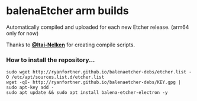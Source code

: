 # balenaEtcher arm builds

Automatically compiled and uploaded for each new Etcher release. (arm64 only for now)

Thanks to [**@Itai-Nelken**](https://github.com/Itai-Nelken/) for creating compile scripts.

### How to install the repository...
```
sudo wget http://ryanfortner.github.io/balenaetcher-debs/etcher.list -O /etc/apt/sources.list.d/etcher.list
wget -qO- http://ryanfortner.github.io/balenaetcher-debs/KEY.gpg | sudo apt-key add -
sudo apt update && sudo apt install balena-etcher-electron -y
```
